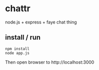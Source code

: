 # chattr

node.js + express + faye chat thing

## install / run

```
npm install
node app.js
```

Then open browser to http://localhost:3000
